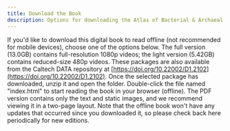 ```yaml
---
title: Download the Book
description: Options for downloading the Atlas of Bacterial & Archaeal Cell Structure as a zipped package to read offline, with full-resolution or reduced-size videos
---
```

If you'd like to download this digital book to read offline (not recommended
for mobile devices), choose one of the options below. The full version (13.0GB)
contains full-resolution 1080p videos; the light version (5.42GB) contains
reduced-size 480p videos. These packages are also available from the Caltech
DATA repository at
[https://doi.org/10.22002/D1.2102](https://doi.org/10.22002/D1.2102). Once the selected package has downloaded, unzip it and open the folder. Double-click the file named "index.html" to start reading the book in your browser (offline). The PDF version contains only the text and static images, and we recommend viewing it in a two-page layout. Note that the offline book won't have any updates that occurred since you downloaded it, so please check back here periodically for new editions.